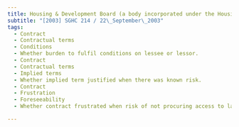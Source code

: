 ```yaml
---
title: Housing & Development Board (a body incorporated under the Housing & Development Act) v 
subtitle: "[2003] SGHC 214 / 22\_September\_2003"
tags:
  - Contract
  - Contractual terms
  - Conditions
  - Whether burden to fulfil conditions on lessee or lessor.
  - Contract
  - Contractual terms
  - Implied terms
  - Whether implied term justified when there was known risk.
  - Contract
  - Frustration
  - Foreseeability
  - Whether contract frustrated when risk of not procuring access to land known.

---
```


